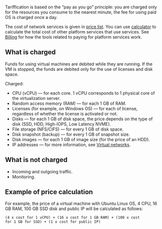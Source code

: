 Tariffication is based on the “pay as you go” principle: you are charged only for the resources you consume to the nearest minute, the fee for using paid OS is charged once a day.

The cost of network services is given in [price list](https://cloud.vk.com/pricelist). You can use [calculator](https://cloud.vk.com/pricing) to calculate the total cost of other platform services that use services. See [Billing](/en/additionals/billing) for how the tools related to paying for platform services work.

## What is charged

Funds for using virtual machines are debited while they are running. If the VM is stopped, the funds are debited only for the use of licenses and disk space.

Charged:

- CPU (vCPU) — for each core. 1 vCPU corresponds to 1 physical core of the virtualization server.
- Random access memory (RAM) — for each 1 GB of RAM.
- Licenses (for example, on Windows OS) — for each of license, regardless of whether the license is activated or not.
- Disks — for each 1 GB of disk space, the price depends on the type of disk (SSD, HDD, High-IOPS, Low Latency NVME).
- File storage (NFS/CIFS) — for every 1 GB of disk space.
- Disk snapshot (backup) — for every 1 GB of snapshot size.
- Disk images — for each 1 GB of image size (for the price of an HDD).
- IP addresses — for more information, see [Virtual networks](/en/networks/vnet/tariffs).

## What is not charged

- Incoming and outgoing traffic.
- Monitoring.

## Example of price calculation

For example, the price of a virtual machine with Ubuntu Linux OS, 4 CPU, 16 GB RAM, 100 GB SSD disk and public IP will be calculated as follows:

`(4 x cost for 1 vCPU) + (16 x cost for 1 GB RAM) + (100 x cost for 1 GB for SSD) + (1 x cost for public IP)`
